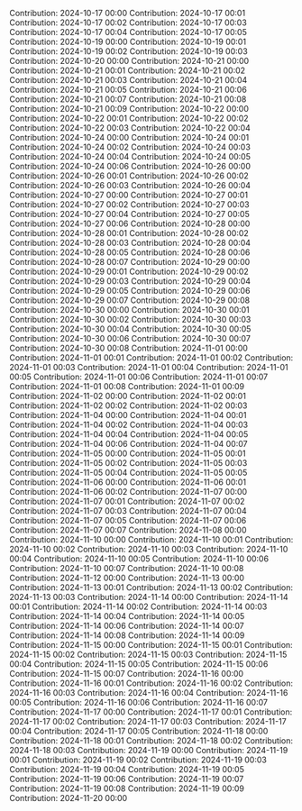 Contribution: 2024-10-17 00:00
Contribution: 2024-10-17 00:01
Contribution: 2024-10-17 00:02
Contribution: 2024-10-17 00:03
Contribution: 2024-10-17 00:04
Contribution: 2024-10-17 00:05
Contribution: 2024-10-19 00:00
Contribution: 2024-10-19 00:01
Contribution: 2024-10-19 00:02
Contribution: 2024-10-19 00:03
Contribution: 2024-10-20 00:00
Contribution: 2024-10-21 00:00
Contribution: 2024-10-21 00:01
Contribution: 2024-10-21 00:02
Contribution: 2024-10-21 00:03
Contribution: 2024-10-21 00:04
Contribution: 2024-10-21 00:05
Contribution: 2024-10-21 00:06
Contribution: 2024-10-21 00:07
Contribution: 2024-10-21 00:08
Contribution: 2024-10-21 00:09
Contribution: 2024-10-22 00:00
Contribution: 2024-10-22 00:01
Contribution: 2024-10-22 00:02
Contribution: 2024-10-22 00:03
Contribution: 2024-10-22 00:04
Contribution: 2024-10-24 00:00
Contribution: 2024-10-24 00:01
Contribution: 2024-10-24 00:02
Contribution: 2024-10-24 00:03
Contribution: 2024-10-24 00:04
Contribution: 2024-10-24 00:05
Contribution: 2024-10-24 00:06
Contribution: 2024-10-26 00:00
Contribution: 2024-10-26 00:01
Contribution: 2024-10-26 00:02
Contribution: 2024-10-26 00:03
Contribution: 2024-10-26 00:04
Contribution: 2024-10-27 00:00
Contribution: 2024-10-27 00:01
Contribution: 2024-10-27 00:02
Contribution: 2024-10-27 00:03
Contribution: 2024-10-27 00:04
Contribution: 2024-10-27 00:05
Contribution: 2024-10-27 00:06
Contribution: 2024-10-28 00:00
Contribution: 2024-10-28 00:01
Contribution: 2024-10-28 00:02
Contribution: 2024-10-28 00:03
Contribution: 2024-10-28 00:04
Contribution: 2024-10-28 00:05
Contribution: 2024-10-28 00:06
Contribution: 2024-10-28 00:07
Contribution: 2024-10-29 00:00
Contribution: 2024-10-29 00:01
Contribution: 2024-10-29 00:02
Contribution: 2024-10-29 00:03
Contribution: 2024-10-29 00:04
Contribution: 2024-10-29 00:05
Contribution: 2024-10-29 00:06
Contribution: 2024-10-29 00:07
Contribution: 2024-10-29 00:08
Contribution: 2024-10-30 00:00
Contribution: 2024-10-30 00:01
Contribution: 2024-10-30 00:02
Contribution: 2024-10-30 00:03
Contribution: 2024-10-30 00:04
Contribution: 2024-10-30 00:05
Contribution: 2024-10-30 00:06
Contribution: 2024-10-30 00:07
Contribution: 2024-10-30 00:08
Contribution: 2024-11-01 00:00
Contribution: 2024-11-01 00:01
Contribution: 2024-11-01 00:02
Contribution: 2024-11-01 00:03
Contribution: 2024-11-01 00:04
Contribution: 2024-11-01 00:05
Contribution: 2024-11-01 00:06
Contribution: 2024-11-01 00:07
Contribution: 2024-11-01 00:08
Contribution: 2024-11-01 00:09
Contribution: 2024-11-02 00:00
Contribution: 2024-11-02 00:01
Contribution: 2024-11-02 00:02
Contribution: 2024-11-02 00:03
Contribution: 2024-11-04 00:00
Contribution: 2024-11-04 00:01
Contribution: 2024-11-04 00:02
Contribution: 2024-11-04 00:03
Contribution: 2024-11-04 00:04
Contribution: 2024-11-04 00:05
Contribution: 2024-11-04 00:06
Contribution: 2024-11-04 00:07
Contribution: 2024-11-05 00:00
Contribution: 2024-11-05 00:01
Contribution: 2024-11-05 00:02
Contribution: 2024-11-05 00:03
Contribution: 2024-11-05 00:04
Contribution: 2024-11-05 00:05
Contribution: 2024-11-06 00:00
Contribution: 2024-11-06 00:01
Contribution: 2024-11-06 00:02
Contribution: 2024-11-07 00:00
Contribution: 2024-11-07 00:01
Contribution: 2024-11-07 00:02
Contribution: 2024-11-07 00:03
Contribution: 2024-11-07 00:04
Contribution: 2024-11-07 00:05
Contribution: 2024-11-07 00:06
Contribution: 2024-11-07 00:07
Contribution: 2024-11-08 00:00
Contribution: 2024-11-10 00:00
Contribution: 2024-11-10 00:01
Contribution: 2024-11-10 00:02
Contribution: 2024-11-10 00:03
Contribution: 2024-11-10 00:04
Contribution: 2024-11-10 00:05
Contribution: 2024-11-10 00:06
Contribution: 2024-11-10 00:07
Contribution: 2024-11-10 00:08
Contribution: 2024-11-12 00:00
Contribution: 2024-11-13 00:00
Contribution: 2024-11-13 00:01
Contribution: 2024-11-13 00:02
Contribution: 2024-11-13 00:03
Contribution: 2024-11-14 00:00
Contribution: 2024-11-14 00:01
Contribution: 2024-11-14 00:02
Contribution: 2024-11-14 00:03
Contribution: 2024-11-14 00:04
Contribution: 2024-11-14 00:05
Contribution: 2024-11-14 00:06
Contribution: 2024-11-14 00:07
Contribution: 2024-11-14 00:08
Contribution: 2024-11-14 00:09
Contribution: 2024-11-15 00:00
Contribution: 2024-11-15 00:01
Contribution: 2024-11-15 00:02
Contribution: 2024-11-15 00:03
Contribution: 2024-11-15 00:04
Contribution: 2024-11-15 00:05
Contribution: 2024-11-15 00:06
Contribution: 2024-11-15 00:07
Contribution: 2024-11-16 00:00
Contribution: 2024-11-16 00:01
Contribution: 2024-11-16 00:02
Contribution: 2024-11-16 00:03
Contribution: 2024-11-16 00:04
Contribution: 2024-11-16 00:05
Contribution: 2024-11-16 00:06
Contribution: 2024-11-16 00:07
Contribution: 2024-11-17 00:00
Contribution: 2024-11-17 00:01
Contribution: 2024-11-17 00:02
Contribution: 2024-11-17 00:03
Contribution: 2024-11-17 00:04
Contribution: 2024-11-17 00:05
Contribution: 2024-11-18 00:00
Contribution: 2024-11-18 00:01
Contribution: 2024-11-18 00:02
Contribution: 2024-11-18 00:03
Contribution: 2024-11-19 00:00
Contribution: 2024-11-19 00:01
Contribution: 2024-11-19 00:02
Contribution: 2024-11-19 00:03
Contribution: 2024-11-19 00:04
Contribution: 2024-11-19 00:05
Contribution: 2024-11-19 00:06
Contribution: 2024-11-19 00:07
Contribution: 2024-11-19 00:08
Contribution: 2024-11-19 00:09
Contribution: 2024-11-20 00:00
